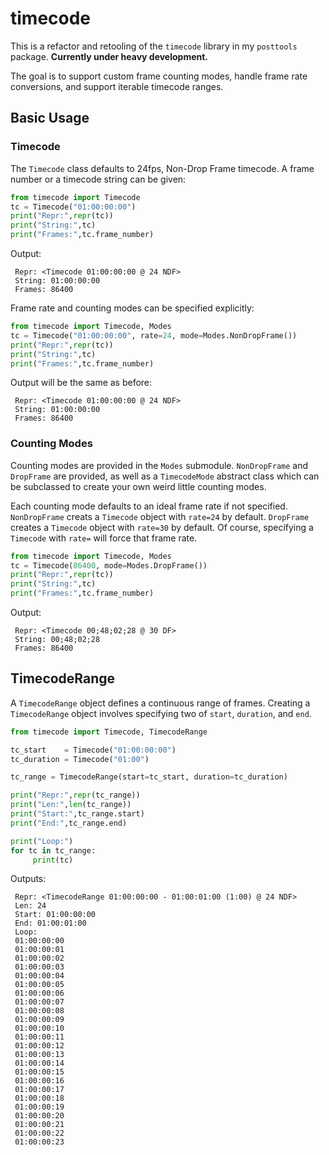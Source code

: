 # timecode

This is a refactor and retooling of the `timecode` library in my `posttools` package.  **Currently under heavy development.**

The goal is to support custom frame counting modes, handle frame rate conversions, and support iterable timecode ranges.

## Basic Usage

### Timecode

The `Timecode` class defaults to 24fps, Non-Drop Frame timecode.  A frame number or a timecode string can be given:

```python
from timecode import Timecode
tc = Timecode("01:00:00:00")
print("Repr:",repr(tc))
print("String:",tc)
print("Frames:",tc.frame_number)
```

Output:

     Repr: <Timecode 01:00:00:00 @ 24 NDF>
     String: 01:00:00:00
     Frames: 86400
     
Frame rate and counting modes can be specified explicitly:

```python
from timecode import Timecode, Modes
tc = Timecode("01:00:00:00", rate=24, mode=Modes.NonDropFrame())
print("Repr:",repr(tc))
print("String:",tc)
print("Frames:",tc.frame_number)
```

Output will be the same as before:

     Repr: <Timecode 01:00:00:00 @ 24 NDF>
     String: 01:00:00:00
     Frames: 86400

### Counting Modes

Counting modes are provided in the `Modes` submodule.  `NonDropFrame` and `DropFrame` are provided, as well as a `TimecodeMode` abstract class which can be subclassed to create your own weird little counting modes.

Each counting mode defaults to an ideal frame rate if not specified.  `NonDropFrame` creats a `Timecode` object with `rate=24` by default.  `DropFrame` creates a `Timecode` object with `rate=30` by default.  Of course, specifying a `Timecode` with `rate=` will force that frame rate.

```python
from timecode import Timecode, Modes
tc = Timecode(86400, mode=Modes.DropFrame())
print("Repr:",repr(tc))
print("String:",tc)
print("Frames:",tc.frame_number)
```

Output:

     Repr: <Timecode 00;48;02;28 @ 30 DF>
     String: 00;48;02;28
     Frames: 86400
     
## TimecodeRange

A `TimecodeRange` object defines a continuous range of frames.  Creating a `TimecodeRange` object involves specifying two of `start`, `duration`, and `end`.

```python
from timecode import Timecode, TimecodeRange

tc_start    = Timecode("01:00:00:00")
tc_duration = Timecode("01:00")

tc_range = TimecodeRange(start=tc_start, duration=tc_duration)

print("Repr:",repr(tc_range))
print("Len:",len(tc_range))
print("Start:",tc_range.start)
print("End:",tc_range.end)

print("Loop:")
for tc in tc_range:
     print(tc)
```

Outputs:

     Repr: <TimecodeRange 01:00:00:00 - 01:00:01:00 (1:00) @ 24 NDF>
     Len: 24
     Start: 01:00:00:00
     End: 01:00:01:00
     Loop:
     01:00:00:00
     01:00:00:01
     01:00:00:02
     01:00:00:03
     01:00:00:04
     01:00:00:05
     01:00:00:06
     01:00:00:07
     01:00:00:08
     01:00:00:09
     01:00:00:10
     01:00:00:11
     01:00:00:12
     01:00:00:13
     01:00:00:14
     01:00:00:15
     01:00:00:16
     01:00:00:17
     01:00:00:18
     01:00:00:19
     01:00:00:20
     01:00:00:21
     01:00:00:22
     01:00:00:23
